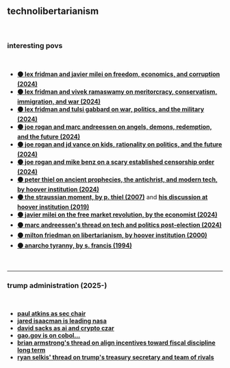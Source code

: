 ## technolibertarianism

<br>

### interesting povs

<br>

* **[⚫ lex fridman and javier milei on freedom, economics, and corruption (2024)](https://www.youtube.com/watch?v=8NLzc9kobDk)**
* **[⚫️ lex fridman and vivek ramaswamy on meritorcracy, conservatism, immigration, and war (2024)](https://www.youtube.com/watch?v=Q8Qk_3a3lUw)**
* **[⚫ lex fridman and tulsi gabbard on war, politics, and the military (2024)](https://www.youtube.com/watch?v=_El9riy9Zjw)**
* **[⚫ joe rogan and marc andreessen on angels, demons, redemption, and the future (2024)](https://www.youtube.com/watch?v=ye8MOfxD5nU)**
* **[⚫ joe rogan and jd vance on kids, rationality on politics, and the future (2024)](https://www.youtube.com/watch?v=fRyyTAs1XY8)**
* **[⚫ joe rogan and mike benz on a scary established censorship order (2024)](https://www.youtube.com/watch?v=rrJhQpvlkLA)**
* **[⚫ peter thiel on ancient prophecies, the antichrist, and modern tech, by hoover institution (2024)](https://www.youtube.com/watch?v=wTNI_lCvWZQ)**
* **[⚫️ the straussian moment, by p. thiel (2007)](https://archive.org/details/the-straussian-moment/page/214/mode/2up)** and **[his discussion at hoover institution (2019)](https://www.youtube.com/watch?v=iRleB034EC8)**
* **[⚫ javier milei on the free market revolution, by the economist (2024)](https://www.economist.com/the-americas/2024/11/28/javier-milei-free-market-revolutionary)**
* **[⚫ marc andreessen's thread on tech and politics post-election (2024)](https://x.com/pmarca/status/1856443085473058964)**
* **[⚫️ milton friedman on libertarianism, by hoover institution (2000)](https://youtube.com/playlist?list=PLKruweaZqDNfepaPWsDHTbju3gI72vsjH&feature=shared)**
* **[⚫ anarcho tyranny, by s. francis (1994)](https://chroniclesmagazine.org/view/anarcho-tyranny-u-s-a/)**


<br>

---

### trump administration (2025-)

<br>

* **[paul atkins as sec chair](https://truthsocial.com/@realDonaldTrump/posts/113600319916325790)**
* **[jared isaacman is leading nasa](https://x.com/realDonaldTrump/status/1864358177728516252?ref_src=twsrc%5Egoogle%7Ctwcamp%5Eserp%7Ctwgr%5Etweet)**
* **[david sacks as ai and crypto czar](https://en.wikipedia.org/wiki/David_O._Sacks)**
* **[gao.gov is on cobol...](https://www.gao.gov/products/gao-23-106821)**
* **[brian armstrong's thread on align incentives toward fiscal discipline long term](https://x.com/brian_armstrong/status/1858023954776207730)**
* **[ryan selkis' thread on trump's treasury secretary and team of rivals](https://x.com/twobitidiot/status/1858248993978884306)**
  

